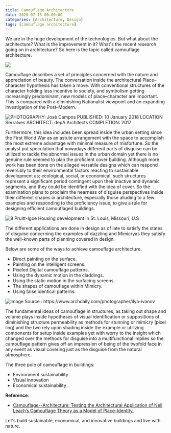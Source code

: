 ```yaml
---
title: Camouflage Architecture
date: 2020-07-15 00:00:00 
categories: [Architecture, Design]
tags: [camouflage architecture] 
---
```


We are in the huge development of the technologies. But what about the architecture? What is the improvement in it? What's the recent research going on in architecture? So here is the topic called camouflage architecture.

![](https://media.giphy.com/media/QLj1DlO0Qe2Ws/giphy.gif)

Camouflage describes a set of principles concerned with the nature and appreciation of beauty. The conversation inside the architectural Place–character hypothesis has taken a move. With conventional structures of the character holding less incentive to society, and symbolism getting increasingly predominant, new models of place–character are important. This is compared with a diminishing Nationalist viewpoint and an expanding investigation of the Post–Modern.

![](https://1.bp.blogspot.com/-FbIyzTtg43M/Xw2VkCsqJHI/AAAAAAAABT8/Vl2SSxgNokYqXVMLUgLWDFLEE8Fzch3CQCLcBGAsYHQ/w781-h520/domus-serralves-pavillion-6.jpg.foto.rmedium.jpg "PHOTOGRAPHY: Josè Campos PUBLISHED: 10 January 2018 LOCATION Serralves ARCHITECT: depA Architects COMPLETION: 2017")

Furthermore, this idea includes been spread inside the urban setting since the First World War as an astute arrangement with the space to accomplish the most extreme advantage with minimal measure of misfortune. So the analyst put speculation that nowadays different parts of disguise can be utilized to tackle the abnormal issues in the urban domain yet there is no genuine rule seemed to plan the proficient cover building. Although more work has been done on the alleged versatile designs which can respond reversibly to their environmental factors reacting to sustainable development as; ecological, social, or economical, such structures represent a significant period contingent upon their inactive and dynamic segments, and they could be identified with the idea of cover. So the examination plans to proclaim the nearness of disguise perspectives inside their different shapes in architecture, especially those alluding to a few examples and responding to the proficiency issue, to give a rule for designing efficient camouflaged buildings.

![](https://upload.wikimedia.org/wikipedia/commons/b/b9/Pruitt-igoeUSGS02.jpg "8 Pruitt-Igoe Housing development in St. Louis, Missouri, U.S")

The different applications are done in design as of late to satisfy the states of disguise concerning the examples of dazzling and Mimicryas they satisfy the well-known parts of planning covered in design.

Below are some of the ways to achieve camouflage architecture.

-   Direct painting on the surface.
-   Painting on the intelligent screens.
-   Pixeled Digital camouflage patterns.
-   Using the dynamic motion in the claddings.
-   Using the static motion in the surfacing screens.
-   The shapes of camouflage within Mimicry.
-   Using false identical patterns.

![](https://1.bp.blogspot.com/-2wAtRqeE8l0/Xw7IW_crTnI/AAAAAAAABUw/-rpNh0T8CWA7mgzzLMQjzutf-Y1EQBm9QCLcBGAsYHQ/w781-h520/5.JMAYERH_NN_Residence_near_Moskow_2019.jpg "Image Source : https://www.archdaily.com/photographer/ilya-ivanov")

The fundamental ideas of camouflage in structures; as taking out shape and volume plays inside hypotheses of visual identification or suppositions of diminishing structure permeability as methods for stunning or mimicry (pixel ling) and the two rely upon shading inside the example or utilizing components for setup inside examples yet with worry to the insight which changed over the methods for disguise into a multifunctional implies so the camouflage pattern gives off an impression of being of the twofold face in any event as visual covering just as the disguise from the natural atmosphere.

The three pole of camouflage in buildings:
- Environment sustainability
- Visual innovation
- Economical sustainability

**Reference**:

-   [Camouflage--Architecture: Testing the Architectural Application of Neil Leach’s Camouflage Theory as a Model of Place-Identity.](https://researcharchive.vuw.ac.nz/xmlui/handle/10063/2060)

Let's build sustainable, economical, and innovative buildings and live with nature.
